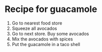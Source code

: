 # Recipe for guacamole

1. Go to nearest food store
2. Squeeze all avocados
3. Go to next store. Buy some avocados
4. Mix the avocados with spices
5. Put the guacamole in a taco shell

